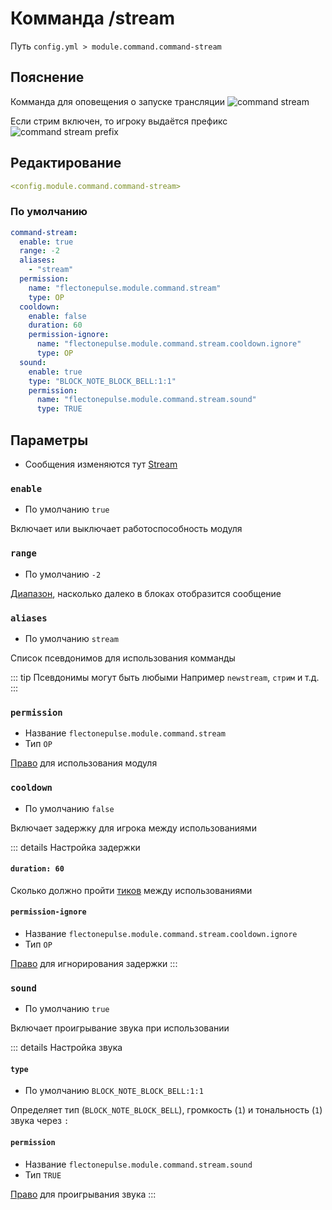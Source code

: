 # Комманда /stream
Путь `config.yml > module.command.command-stream`

## Пояснение
Комманда для оповещения о запуске трансляции
![command stream](/commandstream.png)

Если стрим включен, то игроку выдаётся префикс
![command stream prefix](/commandstreamprefix.png)

## Редактирование
```yaml
<config.module.command.command-stream>
```

### По умолчанию
```yaml
command-stream:
  enable: true
  range: -2
  aliases:
    - "stream"
  permission:
    name: "flectonepulse.module.command.stream"
    type: OP
  cooldown:
    enable: false
    duration: 60
    permission-ignore:
      name: "flectonepulse.module.command.stream.cooldown.ignore"
      type: OP
  sound:
    enable: true
    type: "BLOCK_NOTE_BLOCK_BELL:1:1"
    permission:
      name: "flectonepulse.module.command.stream.sound"
      type: TRUE
```

## Параметры

- Сообщения изменяются тут [Stream](/ru/messages/ru_ru/module/command/command-stream/)

### `enable`
- По умолчанию `true`

Включает или выключает работоспособность модуля

### `range`
- По умолчанию `-2`

[Диапазон](#виды-диапазонов), насколько далеко в блоках отобразится сообщение

### `aliases`
- По умолчанию `stream`

Список псевдонимов для использования комманды

::: tip Псевдонимы могут быть любыми
Например `newstream`, `стрим` и т.д.
:::

### `permission`
- Название `flectonepulse.module.command.stream`
- Тип `OP`

[Право](/ru/config/module/#пояснение) для использования модуля

### `cooldown`
- По умолчанию `false`

Включает задержку для игрока между использованиями

::: details Настройка задержки
#### `duration: 60`

Сколько должно пройти [тиков](https://ru.minecraft.wiki/w/%D0%A2%D0%B0%D0%BA%D1%82) между использованиями

#### `permission-ignore`
- Название `flectonepulse.module.command.stream.cooldown.ignore`
- Тип `OP`

[Право](/ru/config/module/#пояснение) для игнорирования задержки
:::

### `sound`
- По умолчанию `true`

Включает проигрывание звука при использовании

::: details Настройка звука
#### `type`
- По умолчанию `BLOCK_NOTE_BLOCK_BELL:1:1`

Определяет тип (`BLOCK_NOTE_BLOCK_BELL`), громкость (`1`) и тональность (`1`) звука через `:`

#### `permission`
- Название `flectonepulse.module.command.stream.sound`
- Тип `TRUE`

[Право](/ru/config/module/#пояснение) для проигрывания звука
:::

<!--@include: @/ru/parts/range.md-->